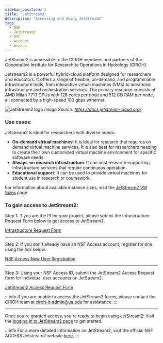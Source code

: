 ```yaml
---
sidebar_position: 2
title: "JetStream2"
description: "Accessing and Using JetStream2"
tags:
  - NSF
  - JetStream2
  - HPC
  - Account
  - Access
---
```


JetStream2 is accessible to the CIROH members and partners of the Cooperative Institute for Research to Operations in Hydrology (CIROH).

Jetstream2 is a powerful hybrid-cloud platform designed for researchers and educators. It offers a range of flexible, on-demand, and programmable infrastructure tools, from interactive virtual machines (VMs) to advanced infrastructure and orchestration services. The primary resource consists of AMD Milan 7713 CPUs with 128 cores per node and 512 GB RAM per node, all connected by a high-speed 100 gbps wthernet.

<div className="col col--6">
        <img src="https://docs.jetstream-cloud.org/images/JS2-Logo-Transparent.png" alt="JetStream2 logo"/>
        <i>Image Source: <a href="https://docs.jetstream-cloud.org/">https://docs.jetstream-cloud.org/</a> </i>
</div>

### Use cases:

Jetstream2 is ideal for researchers with diverse needs:

- **On-demand virtual machines**: It is ideal for research that requires on demand virtual machine services. It is also best for researchers needing to create their own customized virtual machine environment for specific software needs.
- **Always-on research infrastructure**: It can host research-supporting infrastructure services that require continuous operation.
- **Educational support**: It can be used to provide virtual machines for student use in research or coursework.

For information about available instance sizes, visit the [JetStream2 VM Sizes](https://docs.jetstream-cloud.org/general/vmsizes/) page.


### To gain access to JetStream2:
Step 1: If you are the PI for your project, please submit the Infrastructure Request Form below to get access to JetStream2.

<a class="button button--active button--primary" href="https://github.com/CIROH-UA/NGIAB-CloudInfra/issues/new?assignees=&labels=on-prem&projects=&template=onprem-request.md&title="> Infrastructure Request Form</a>

---

Step 2: If you don't already have an NSF Access account, register for one using the link below.

<a class="button button--active button--primary" href="https://forms.office.com/r/ERyKyHbdaC"> NSF Access New User Registration</a>

---

Step 3: Using your NSF Access ID, submit the JetStream2 Access Request form for individual user accounts on JetStream2.

<a class="button button--active button--primary" href="https://forms.office.com/r/ERyKyHbdaC"> JetStream2 Access Request Form</a>

:::info
If you are unable to access the JetStream2 forms, please contact the CIROH team at ciroh-it-admin@ua.edu for assistance.
:::

---

Once you're granted access, you're ready to begin using JetStream2! Visit the [logging in to JetStream2 page](https://docs.jetstream-cloud.org/getting-started/login/) to get started.

:::info
For a more detailed information on JetStream2, visit the official NSF ACCESS Jetstream2 website <a href="https://docs.jetstream-cloud.org/">here.</a>
:::